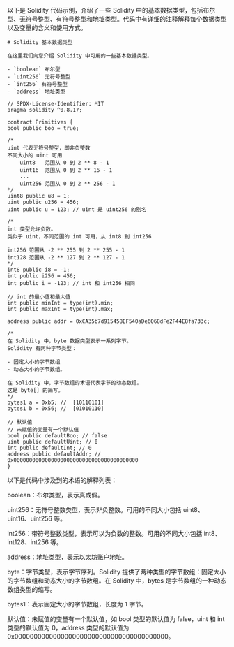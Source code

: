 以下是 Solidity 代码示例，介绍了一些 Solidity 中的基本数据类型，包括布尔型、无符号整型、有符号整型和地址类型。代码中有详细的注释解释每个数据类型以及变量的含义和使用方式。

```solidity
# Solidity 基本数据类型

在这里我们向您介绍 Solidity 中可用的一些基本数据类型。

- `boolean` 布尔型
- `uint256` 无符号整型
- `int256` 有符号整型
- `address` 地址类型

// SPDX-License-Identifier: MIT
pragma solidity ^0.8.17;

contract Primitives {
bool public boo = true;

/*
uint 代表无符号整型，即非负整数
不同大小的 uint 可用
    uint8   范围从 0 到 2 ** 8 - 1
    uint16  范围从 0 到 2 ** 16 - 1
    ...
    uint256 范围从 0 到 2 ** 256 - 1
*/
uint8 public u8 = 1;
uint public u256 = 456;
uint public u = 123; // uint 是 uint256 的别名

/*
int 类型允许负数。
类似于 uint，不同范围的 int 可用，从 int8 到 int256

int256 范围从 -2 ** 255 到 2 ** 255 - 1
int128 范围从 -2 ** 127 到 2 ** 127 - 1
*/
int8 public i8 = -1;
int public i256 = 456;
int public i = -123; // int 和 int256 相同

// int 的最小值和最大值
int public minInt = type(int).min;
int public maxInt = type(int).max;

address public addr = 0xCA35b7d915458EF540aDe6068dFe2F44E8fa733c;

/*
在 Solidity 中，byte 数据类型表示一系列字节。
Solidity 有两种字节类型：

- 固定大小的字节数组
- 动态大小的字节数组。

在 Solidity 中，字节数组的术语代表字节的动态数组。
这是 byte[] 的简写。
*/
bytes1 a = 0xb5; //  [10110101]
bytes1 b = 0x56; //  [01010110]

// 默认值
// 未赋值的变量有一个默认值
bool public defaultBoo; // false
uint public defaultUint; // 0
int public defaultInt; // 0
address public defaultAddr; // 0x0000000000000000000000000000000000000000
}

```

以下是代码中涉及到的术语的解释列表：

boolean：布尔类型，表示真或假。

uint256：无符号整数类型，表示非负整数。可用的不同大小包括 uint8、uint16、uint256 等。

int256：带符号整数类型，表示可以为负数的整数。可用的不同大小包括 int8、int128、int256 等。

address：地址类型，表示以太坊账户地址。

byte：字节类型，表示字节序列。Solidity 提供了两种类型的字节数组：固定大小的字节数组和动态大小的字节数组。在 Solidity 中，bytes 是字节数组的一种动态数组类型的缩写。

bytes1：表示固定大小的字节数组，长度为 1 字节。

默认值：未赋值的变量有一个默认值，如 bool 类型的默认值为 false，uint 和 int 类型的默认值为 0，address 类型的默认值为 0x0000000000000000000000000000000000000000。
